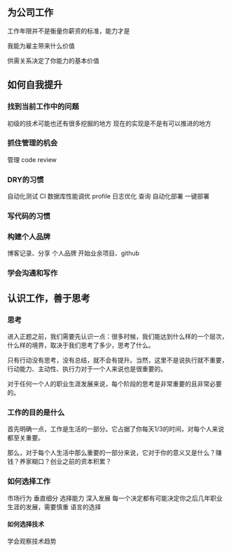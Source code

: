 ## 为公司工作
工作年限并不是衡量你薪资的标准，能力才是

我能为雇主带来什么价值

供需关系决定了你能力的基本价值

## 如何自我提升
### 找到当前工作中的问题
初级的技术可能也还有很多挖掘的地方
现在的实现是不是有可以推进的地方

### 抓住管理的机会
管理
code review

### DRY的习惯
自动化测试
CI
数据库性能调优
profile
日志优化 查询
自动化部署
一键部署

### 写代码的习惯

### 构建个人品牌
博客记录、分享
个人品牌
开始业余项目、github

### 学会沟通和写作

## 认识工作，善于思考

### 思考
进入正题之前，我们需要先认识一点：很多时候，我们能达到什么样的一个层次，什么样的境界，取决于我们思考了多少，思考了什么。

只有行动没有思考，没有总结，就不会有提升。当然，这里不是说执行就不重要，行动能力、主动性、执行力对于一个人来说也是很重要的。

对于任何一个人的职业生涯发展来说，每个阶段的思考是非常重要的且非常必要的。

### 工作的目的是什么
首先明确一点，工作是生活的一部分。它占据了你每天1/3的时间，对每个人来说都至关重要。

那么，对于每个人生活中那么重要的一部分来说，它对于你的意义又是什么？赚钱？养家糊口？创业之前的资本积累？

### 如何选择工作
市场行为
垂直细分
选择能力
深入发展
每一个决定都有可能决定你之后几年职业生涯的发展，需要慎重
语言的选择

#### 如何选择技术
学会观察技术趋势



